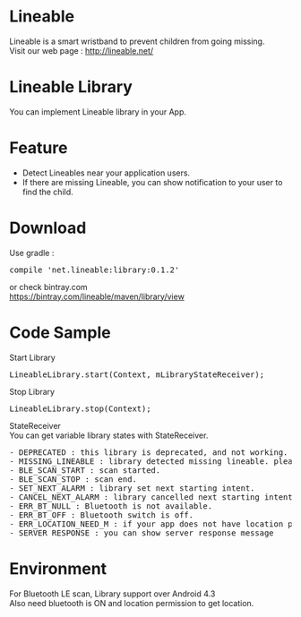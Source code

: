 # Lineable
Lineable is a smart wristband to prevent children from going missing.  
Visit our web page : http://lineable.net/

# Lineable Library
You can implement Lineable library in your App.  

# Feature
- Detect Lineables near your application users.
- If there are missing Lineable, you can show notification to your user to find the child.

# Download
Use gradle :  
<pre>compile 'net.lineable:library:0.1.2'</pre>

or check bintray.com  
  https://bintray.com/lineable/maven/library/view  

# Code Sample
Start Library  
<pre>LineableLibrary.start(Context, mLibraryStateReceiver);</pre>

Stop Library  
<pre>LineableLibrary.stop(Context);</pre>

StateReceiver  
You can get variable library states with StateReceiver.
<pre>
- DEPRECATED : this library is deprecated, and not working. update library.
- MISSING_LINEABLE : library detected missing lineable. please notice to user to find child. 
- BLE_SCAN_START : scan started.
- BLE_SCAN_STOP : scan end.
- SET_NEXT_ALARM : library set next starting intent.
- CANCEL_NEXT_ALARM : library cancelled next starting intent. 
- ERR_BT_NULL : Bluetooth is not available.
- ERR_BT_OFF : Bluetooth switch is off.
- ERR_LOCATION_NEED_M : if your app does not have location permission (from Android M version)
- SERVER_RESPONSE : you can show server response message
</pre>

# Environment
For Bluetooth LE scan, Library support over Android 4.3  
Also need bluetooth is ON and location permission to get location.







